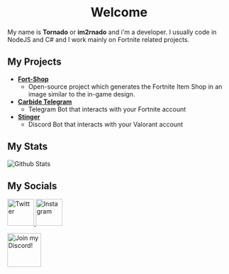<div align="center">

# Welcome

</div>

My name is **Tornado** or **im2rnado** and i'm a developer. I usually code in NodeJS and C# and I work mainly on Fortnite related projects.

## My Projects
* **[Fort-Shop](https://github.com/im2rnado/Fort-Shop)**
  * Open-source project which generates the Fortnite Item Shop in an image similar to the in-game design.
* **[Carbide Telegram](https://t.me/CarbideFNBot)**
  * Telegram Bot that interacts with your Fortnite account
* **[Stinger](https://github.com/im2rnado/Stinger-Help)**
  * Discord Bot that interacts with your Valorant account

## My Stats
<img src="https://github-readme-stats.vercel.app/api?username=im2rnado&show_icons=true&theme=dark&count_private=true" alt="Github Stats"/>

## My Socials
<a href="https://twitter.com/im2rnadoo">
        <img src="https://cdn2.iconfinder.com/data/icons/black-white-social-media/32/twitter_online_social_media-512.png" height="60px" draggable="false" alt="Twitter"/>
    </a>
    <a href="https://www.instagram.com/im2rnadoo">
        <img src="https://cdn2.iconfinder.com/data/icons/black-white-social-media/32/instagram_online_social_media_photo-512.png" height="60px" draggable="false" alt="Instagram"/>
    </a>
</br>
<p align="left">
    <a target="_blank" href="https://discord.gg/carbide" title="Join our Discord!">
<img draggable="false" src="https://discordapp.com/api/guilds/802400590985560096/widget.png?style=banner2" height="76px" draggable="false" alt="Join my Discord!">
</a> 
</p>
